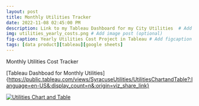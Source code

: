 ```yaml
---
layout: post
title: Monthly Utilities Tracker
date: 2022-11-08 02:45:00 PM
description: Link to my Tableau Dashboard for my City Utilities  # Add post description (optional)
img: utilities_yearly_costs.png # Add image post (optional)
fig-caption: Yearly Utilities Cost Project in Tableau # Add figcaption (optional)
tags: [data product][tableau][google sheets]
---
```



Monthly Utilities Cost Tracker

[Tableau Dashboad for Monthly Utilities]{https://public.tableau.com/views/SyracuseUtilities/UtilitiesChartandTable?:language=en-US&:display_count=n&:origin=viz_share_link}

<div class='tableauPlaceholder' id='viz1667940792588' style='position: relative'><noscript><a href='#'><img alt='Utilities Chart and Table ' src='https:&#47;&#47;public.tableau.com&#47;static&#47;images&#47;Sy&#47;SyracuseUtilities&#47;UtilitiesChartandTable&#47;1_rss.png' style='border: none' /></a></noscript><object class='tableauViz'  style='display:none;'><param name='host_url' value='https%3A%2F%2Fpublic.tableau.com%2F' /> <param name='embed_code_version' value='3' /> <param name='site_root' value='' /><param name='name' value='SyracuseUtilities&#47;UtilitiesChartandTable' /><param name='tabs' value='no' /><param name='toolbar' value='yes' /><param name='static_image' value='https:&#47;&#47;public.tableau.com&#47;static&#47;images&#47;Sy&#47;SyracuseUtilities&#47;UtilitiesChartandTable&#47;1.png' /> <param name='animate_transition' value='yes' /><param name='display_static_image' value='yes' /><param name='display_spinner' value='yes' /><param name='display_overlay' value='yes' /><param name='display_count' value='yes' /><param name='language' value='en-US' /></object></div>                <script type='text/javascript'>                    var divElement = document.getElementById('viz1667940792588');                    var vizElement = divElement.getElementsByTagName('object')[0];                    if ( divElement.offsetWidth > 800 ) { vizElement.style.width='100%';vizElement.style.height=(divElement.offsetWidth*0.75)+'px';} else if ( divElement.offsetWidth > 500 ) { vizElement.style.width='100%';vizElement.style.height=(divElement.offsetWidth*0.75)+'px';} else { vizElement.style.width='100%';vizElement.style.height='827px';}                     var scriptElement = document.createElement('script');                    scriptElement.src = 'https://public.tableau.com/javascripts/api/viz_v1.js';                    vizElement.parentNode.insertBefore(scriptElement, vizElement);                </script>